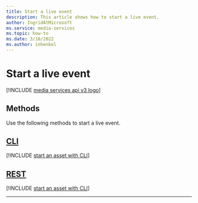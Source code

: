 ```yaml
---
title: Start a live event
description: This article shows how to start a live event.
author: IngridAtMicrosoft
ms.service: media-services
ms.topic: how-to
ms.date: 3/16/2022
ms.author: inhenkel
---
```


# Start a live event

[!INCLUDE [media services api v3 logo](./includes/v3-hr.md)]

## Methods

Use the following methods to start a live event.

## [CLI](#tab/cli/)

[!INCLUDE [start an asset with CLI](./includes/task-start-live-event-cli.md)]

## [REST](#tab/rest/)

[!INCLUDE [start an asset with CLI](./includes/task-start-live-event-rest.md)]

---
